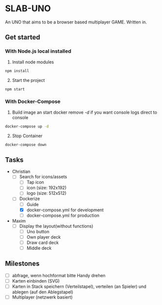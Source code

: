 # SLAB-UNO

An UNO that aims to be a browser based multiplayer GAME.
Written in.

## Get started
### With Node.js local installed
1. Install node modules
```bash
npm install
```
2. Start the project
```bash
npm start 
```
### With Docker-Compose
1. Build image an start docker
remove *-d* if you want console logs direct to console
```bash
docker-compose up -d
```
2. Stop Container
```bash
docker-compose down
```

## Tasks
- Christian
  - [ ] Search for icons/assets
    - [ ] Tap icon
    - [ ] icon (size: 192x192)
    - [ ] logo (size: 512x512)
  - [ ] Dockerize
    - [ ] Guide
    - [x] docker-compose.yml for development
    - [ ] docker-compose.yml for production
- Maxim
  - [ ] Display the layout(without functions)
    - [ ] Uno button
    - [ ] Own player deck
    - [ ] Draw card deck
    - [ ] Middle deck

## Milestones

- [ ] abfrage, wenn hochformat bitte Handy drehen
- [ ] Karten einbinden (SVG)
- [ ] Karten in Stack speichern (Verteilstapel), verteilen (an Spieler) und ablegen (auf den Ablegstapel)
- [ ] Multiplayer (netzwerk basiert)
